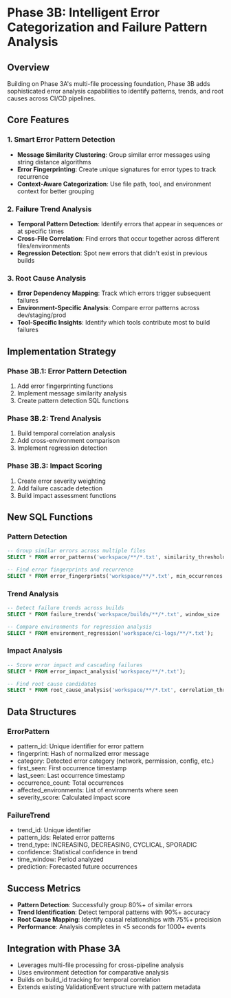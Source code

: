 # Phase 3B: Intelligent Error Categorization and Failure Pattern Analysis

## Overview
Building on Phase 3A's multi-file processing foundation, Phase 3B adds sophisticated error analysis capabilities to identify patterns, trends, and root causes across CI/CD pipelines.

## Core Features

### 1. Smart Error Pattern Detection
- **Message Similarity Clustering**: Group similar error messages using string distance algorithms
- **Error Fingerprinting**: Create unique signatures for error types to track recurrence
- **Context-Aware Categorization**: Use file path, tool, and environment context for better grouping

### 2. Failure Trend Analysis  
- **Temporal Pattern Detection**: Identify errors that appear in sequences or at specific times
- **Cross-File Correlation**: Find errors that occur together across different files/environments
- **Regression Detection**: Spot new errors that didn't exist in previous builds

### 3. Root Cause Analysis
- **Error Dependency Mapping**: Track which errors trigger subsequent failures
- **Environment-Specific Analysis**: Compare error patterns across dev/staging/prod
- **Tool-Specific Insights**: Identify which tools contribute most to build failures

## Implementation Strategy

### Phase 3B.1: Error Pattern Detection
1. Add error fingerprinting functions
2. Implement message similarity analysis  
3. Create pattern detection SQL functions

### Phase 3B.2: Trend Analysis
1. Build temporal correlation analysis
2. Add cross-environment comparison
3. Implement regression detection

### Phase 3B.3: Impact Scoring
1. Create error severity weighting
2. Add failure cascade detection
3. Build impact assessment functions

## New SQL Functions

### Pattern Detection
```sql
-- Group similar errors across multiple files
SELECT * FROM error_patterns('workspace/**/*.txt', similarity_threshold := 0.8);

-- Find error fingerprints and recurrence
SELECT * FROM error_fingerprints('workspace/**/*.txt', min_occurrences := 3);
```

### Trend Analysis  
```sql
-- Detect failure trends across builds
SELECT * FROM failure_trends('workspace/builds/**/*.txt', window_size := 5);

-- Compare environments for regression analysis
SELECT * FROM environment_regression('workspace/ci-logs/**/*.txt');
```

### Impact Analysis
```sql
-- Score error impact and cascading failures
SELECT * FROM error_impact_analysis('workspace/**/*.txt');

-- Find root cause candidates
SELECT * FROM root_cause_analysis('workspace/**/*.txt', correlation_threshold := 0.7);
```

## Data Structures

### ErrorPattern
- pattern_id: Unique identifier for error pattern
- fingerprint: Hash of normalized error message
- category: Detected error category (network, permission, config, etc.)
- first_seen: First occurrence timestamp
- last_seen: Last occurrence timestamp
- occurrence_count: Total occurrences
- affected_environments: List of environments where seen
- severity_score: Calculated impact score

### FailureTrend
- trend_id: Unique identifier
- pattern_ids: Related error patterns
- trend_type: INCREASING, DECREASING, CYCLICAL, SPORADIC
- confidence: Statistical confidence in trend
- time_window: Period analyzed
- prediction: Forecasted future occurrences

## Success Metrics
- **Pattern Detection**: Successfully group 80%+ of similar errors
- **Trend Identification**: Detect temporal patterns with 90%+ accuracy  
- **Root Cause Mapping**: Identify causal relationships with 75%+ precision
- **Performance**: Analysis completes in <5 seconds for 1000+ events

## Integration with Phase 3A
- Leverages multi-file processing for cross-pipeline analysis
- Uses environment detection for comparative analysis
- Builds on build_id tracking for temporal correlation
- Extends existing ValidationEvent structure with pattern metadata